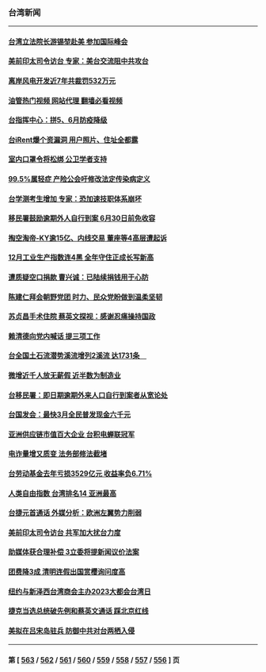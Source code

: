 ### 台湾新闻
---
#### [台湾立法院长游锡堃赴美 参加国际峰会](../../pages/ncid1349361/n13920393.md?02021645) 
#### [美前印太司令访台 专家：美台交流阻中共攻台](../../pages/ncid1349361/n13920067.md?02021645) 
#### [离岸风电开发近7年共裁罚532万元](../../pages/ncid1349361/n13920247.md?02021645) 
#### [油管热门视频 网站代理 翻墙必看视频](http://138.2.39.72:81/youtube.html?epic-marker?02021645)
#### [台指挥中心：拼5、6月防疫降级](../../pages/ncid1349361/n13920250.md?02021645) 
#### [台iRent爆个资漏洞 用户照片、住址全都露](../../pages/ncid1349361/n13920254.md?02021645) 
#### [室内口罩令将松绑 公卫学者支持](../../pages/ncid1349361/n13920249.md?02021645) 
#### [99.5%属轻症 产险公会吁修改法定传染病定义](../../pages/ncid1349361/n13920256.md?02021645) 
#### [台学测考生增加 专家：恐加速技职体系崩坏](../../pages/ncid1349361/n13920258.md?02021645) 
#### [移民署鼓励逾期外人自行到案 6月30日前免收容](../../pages/ncid1349361/n13920187.md?02021645) 
#### [掏空淘帝-KY逾15亿、内线交易 董座等4高层遭起诉](../../pages/ncid1349361/n13920184.md?02021645) 
#### [12月工业生产指数连4黑 全年守住正成长写新高](../../pages/ncid1349361/n13920181.md?02021645) 
#### [遭质疑空口捐款 曹兴诚：已陆续捐钱用于心防](../../pages/ncid1349361/n13920205.md?02021645) 
#### [陈建仁拜会朝野党团 时力、民众党盼做到温柔坚韧](../../pages/ncid1349361/n13920212.md?02021645) 
#### [苏贞昌手术住院 蔡英文探视：感谢忍痛操持国政](../../pages/ncid1349361/n13920195.md?02021645) 
#### [赖清德向党内喊话 提三项工作](../../pages/ncid1349361/n13920196.md?02021645) 
#### [台全国土石流潜势溪流增列2溪流 达1731条　](../../pages/ncid1349361/n13920189.md?02021645) 
#### [微增近千人放无薪假 近半数为制造业](../../pages/ncid1349361/n13920185.md?02021645) 
#### [台移民署：即日期逾期外来人口自行到案者从宽论处](../../pages/ncid1349361/n13920194.md?02021645) 
#### [台国发会：最快3月全民普发现金六千元](../../pages/ncid1349361/n13920179.md?02021645) 
#### [亚洲供应链市值百大企业 台积电蝉联冠军](../../pages/ncid1349361/n13920192.md?02021645) 
#### [电诈量增又质变 法务部修法截堵](../../pages/ncid1349361/n13920183.md?02021645) 
#### [台劳动基金去年亏损3529亿元 收益率负6.71%](../../pages/ncid1349361/n13920190.md?02021645) 
#### [人类自由指数 台湾排名14 亚洲最高](../../pages/ncid1349361/n13920163.md?02021645) 
#### [台捷元首通话 外媒分析：欧洲左翼势力削弱](../../pages/ncid1349361/n13920164.md?02021645) 
#### [美前印太司令访台 共军加大扰台力度](../../pages/ncid1349361/n13920166.md?02021645) 
#### [助媒体获合理补偿 3立委将提新闻议价法案](../../pages/ncid1349361/n13920134.md?02021645) 
#### [团费降3成 清明连假出国赏樱询问度高](../../pages/ncid1349361/n13920063.md?02021645) 
#### [纽约与新泽西台湾商会主办2023大都会台湾日](../../pages/ncid1349361/n13919849.md?02021645) 
#### [捷克当选总统破先例和蔡英文通话 踩北京红线](../../pages/ncid1349361/n13918857.md?02021645) 
#### [美拟在吕宋岛驻兵 防御中共对台两栖入侵](../../pages/ncid1349361/n13919568.md?02021645) 

---
#### 第 [ [563](./563.md?02021645) / [562](./562.md?02021645) / [561](./561.md?02021645) / [560](./560.md?02021645) / [559](./559.md?02021645) / [558](./558.md?02021645) / [557](./557.md?02021645) / [556](./556.md?02021645) ] 页
